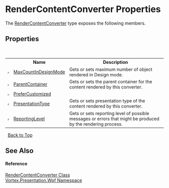 # RenderContentConverter Properties
 

The <a href="T_Vortex_Presentation_Wpf_RenderContentConverter.md">RenderContentConverter</a> type exposes the following members.


## Properties
&nbsp;<table><tr><th></th><th>Name</th><th>Description</th></tr><tr><td>![Public property](media/pubproperty.gif "Public property")</td><td><a href="P_Vortex_Presentation_Wpf_RenderContentConverter_MaxCountInDesignMode.md">MaxCountInDesignMode</a></td><td>
Gets or sets maximum number of object rendered in Design mode.</td></tr><tr><td>![Public property](media/pubproperty.gif "Public property")</td><td><a href="P_Vortex_Presentation_Wpf_RenderContentConverter_ParentContainer.md">ParentContainer</a></td><td>
Gets or sets the parent container for the content rendered by this converter.</td></tr><tr><td>![Public property](media/pubproperty.gif "Public property")</td><td><a href="P_Vortex_Presentation_Wpf_RenderContentConverter_PreferCustomized.md">PreferCustomized</a></td><td /></tr><tr><td>![Public property](media/pubproperty.gif "Public property")</td><td><a href="P_Vortex_Presentation_Wpf_RenderContentConverter_PresentationType.md">PresentationType</a></td><td>
Gets or sets presentation type of the content rendered by this converter.</td></tr><tr><td>![Public property](media/pubproperty.gif "Public property")</td><td><a href="P_Vortex_Presentation_Wpf_RenderContentConverter_ReportingLevel.md">ReportingLevel</a></td><td>
Gets or sets reporting level of possible messages or errors that might be produced by the rendering process.</td></tr></table>&nbsp;
<a href="#rendercontentconverter-properties">Back to Top</a>

## See Also


#### Reference
<a href="T_Vortex_Presentation_Wpf_RenderContentConverter.md">RenderContentConverter Class</a><br /><a href="N_Vortex_Presentation_Wpf.md">Vortex.Presentation.Wpf Namespace</a><br />